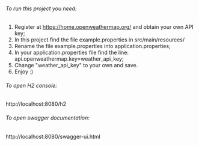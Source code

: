 ###### To run this project you need:

1. Register at https://home.openweathermap.org/ and obtain your own API key;
2. In this project find the file example.properties in src/main/resources/
3. Rename the file example.properties into application.properties;
4. In your application.properties file find the line: api.openweathermap.key=weather_api_key;
5. Change "weather_api_key" to your own and save.
6. Enjoy :)

###### To open H2 console:

http://localhost:8080/h2

###### To open swagger documentation:

http://localhost:8080/swagger-ui.html
